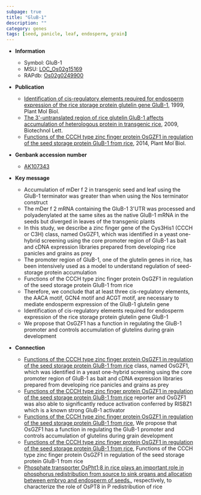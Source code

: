 ```yaml
---
subpage: true
title: "GluB-1"
description: ""
category: genes
tags: [seed, panicle, leaf, endosperm, grain]
---
```


* **Information**  
    + Symbol: GluB-1  
    + MSU: [LOC_Os02g15169](http://rice.plantbiology.msu.edu/cgi-bin/ORF_infopage.cgi?orf=LOC_Os02g15169)  
    + RAPdb: [Os02g0249900](http://rapdb.dna.affrc.go.jp/viewer/gbrowse_details/irgsp1?name=Os02g0249900)  

* **Publication**  
    + [Identification of cis-regulatory elements required for endosperm expression of the rice storage protein glutelin gene GluB-1](http://www.ncbi.nlm.nih.gov/pubmed?term=Identification+of+cis-regulatory+elements+required+for+endosperm+expression+of+the+rice+storage+protein+glutelin+gene+GluB-1%5BTitle%5D), 1999, Plant Mol Biol.
    + [The 3'-untranslated region of rice glutelin GluB-1 affects accumulation of heterologous protein in transgenic rice](http://www.ncbi.nlm.nih.gov/pubmed?term=The+3'-untranslated+region+of+rice+glutelin+GluB-1+affects+accumulation+of+heterologous+protein+in+transgenic+rice%5BTitle%5D), 2009, Biotechnol Lett.
    + [Functions of the CCCH type zinc finger protein OsGZF1 in regulation of the seed storage protein GluB-1 from rice](http://www.ncbi.nlm.nih.gov/pubmed?term=Functions+of+the+CCCH+type+zinc+finger+protein+OsGZF1+in+regulation+of+the+seed+storage+protein+GluB-1+from+rice%5BTitle%5D), 2014, Plant Mol Biol.

* **Genbank accession number**  
    + [AK107343](http://www.ncbi.nlm.nih.gov/nuccore/AK107343)

* **Key message**  
    + Accumulation of mDer f 2 in transgenic seed and leaf using the GluB-1 terminator was greater than when using the Nos terminator construct
    + The mDer f 2 mRNA containing the GluB-1 3'UTR was processed and polyadenylated at the same sites as the native GluB-1 mRNA in the seeds but diverged in leaves of the transgenic plants
    + In this study, we describe a zinc finger gene of the Cys3His1 (CCCH or C3H) class, named OsGZF1, which was identified in a yeast one-hybrid screening using the core promoter region of GluB-1 as bait and cDNA expression libraries prepared from developing rice panicles and grains as prey
    + The promoter region of GluB-1, one of the glutelin genes in rice, has been intensively used as a model to understand regulation of seed-storage protein accumulation
    + Functions of the CCCH type zinc finger protein OsGZF1 in regulation of the seed storage protein GluB-1 from rice
    + Therefore, we conclude that at least three cis-regulatory elements, the AACA motif, GCN4 motif and ACGT motif, are necessary to mediate endosperm expression of the GluB-1 glutelin gene
    + Identification of cis-regulatory elements required for endosperm expression of the rice storage protein glutelin gene GluB-1
    + We propose that OsGZF1 has a function in regulating the GluB-1 promoter and controls accumulation of glutelins during grain development

* **Connection**  
    + [Functions of the CCCH type zinc finger protein OsGZF1 in regulation of the seed storage protein GluB-1 from rice](CCCH+or+C3H) class, named OsGZF1, which was identified in a yeast one-hybrid screening using the core promoter region of GluB-1 as bait and cDNA expression libraries prepared from developing rice panicles and grains as prey
    + [Functions of the CCCH type zinc finger protein OsGZF1 in regulation of the seed storage protein GluB-1 from rice](beta-glucuronidase) reporter and OsGZF1 was also able to significantly reduce activation conferred by RISBZ1 which is a known strong GluB-1 activator
    + [Functions of the CCCH type zinc finger protein OsGZF1 in regulation of the seed storage protein GluB-1 from rice](http://www.ncbi.nlm.nih.gov/pubmed?term=Functions+of+the+CCCH+type+zinc+finger+protein+OsGZF1+in+regulation+of+the+seed+storage+protein+GluB-1+from+rice%5BTitle%5D), We propose that OsGZF1 has a function in regulating the GluB-1 promoter and controls accumulation of glutelins during grain development
    + [Functions of the CCCH type zinc finger protein OsGZF1 in regulation of the seed storage protein GluB-1 from rice](http://www.ncbi.nlm.nih.gov/pubmed?term=Functions+of+the+CCCH+type+zinc+finger+protein+OsGZF1+in+regulation+of+the+seed+storage+protein+GluB-1+from+rice%5BTitle%5D), Functions of the CCCH type zinc finger protein OsGZF1 in regulation of the seed storage protein GluB-1 from rice
    + [Phosphate transporter OsPht1;8 in rice plays an important role in phosphorus redistribution from source to sink organs and allocation between embryo and endosperm of seeds.](designate+these+transgenic+lines+as+SSRi+and+EnSRi), respectively, to characterize the role of OsPT8 in P redistribution of rice



